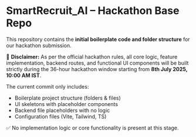 # SmartRecruit_AI – Hackathon Base Repo

This repository contains the **initial boilerplate code and folder structure** for our hackathon submission.

🛑 **Disclaimer:**
As per the official hackathon rules, all core logic, feature implementation, backend routes, and functional UI components will be built strictly during the 36-hour hackathon window starting from **8th July 2025, 10:00 AM IST**.

The current commit only includes:
- Boilerplate project structure (folders & files)
- UI skeletons with placeholder components
- Backend file placeholders with no logic
- Configuration files (Vite, Tailwind, TS)

✅ No implementation logic or core functionality is present at this stage.

